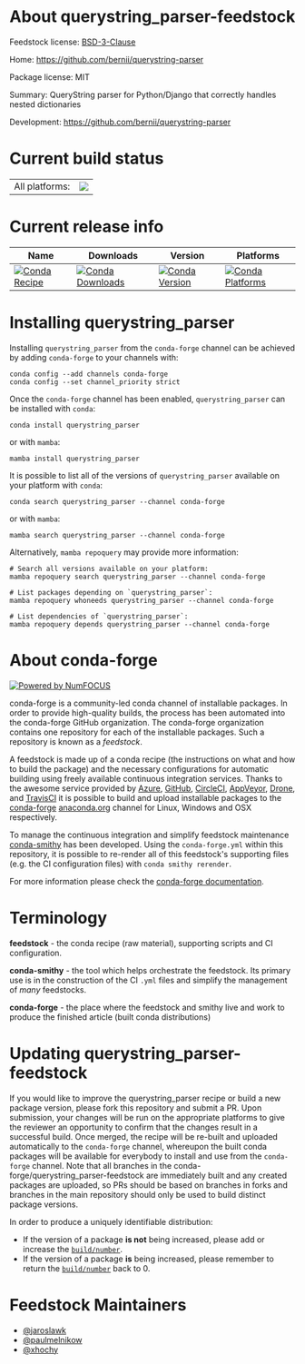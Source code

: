 About querystring_parser-feedstock
==================================

Feedstock license: [BSD-3-Clause](https://github.com/conda-forge/querystring_parser-feedstock/blob/main/LICENSE.txt)

Home: https://github.com/bernii/querystring-parser

Package license: MIT

Summary: QueryString parser for Python/Django that correctly handles nested dictionaries

Development: https://github.com/bernii/querystring-parser

Current build status
====================


<table><tr><td>All platforms:</td>
    <td>
      <a href="https://dev.azure.com/conda-forge/feedstock-builds/_build/latest?definitionId=6509&branchName=main">
        <img src="https://dev.azure.com/conda-forge/feedstock-builds/_apis/build/status/querystring_parser-feedstock?branchName=main">
      </a>
    </td>
  </tr>
</table>

Current release info
====================

| Name | Downloads | Version | Platforms |
| --- | --- | --- | --- |
| [![Conda Recipe](https://img.shields.io/badge/recipe-querystring_parser-green.svg)](https://anaconda.org/conda-forge/querystring_parser) | [![Conda Downloads](https://img.shields.io/conda/dn/conda-forge/querystring_parser.svg)](https://anaconda.org/conda-forge/querystring_parser) | [![Conda Version](https://img.shields.io/conda/vn/conda-forge/querystring_parser.svg)](https://anaconda.org/conda-forge/querystring_parser) | [![Conda Platforms](https://img.shields.io/conda/pn/conda-forge/querystring_parser.svg)](https://anaconda.org/conda-forge/querystring_parser) |

Installing querystring_parser
=============================

Installing `querystring_parser` from the `conda-forge` channel can be achieved by adding `conda-forge` to your channels with:

```
conda config --add channels conda-forge
conda config --set channel_priority strict
```

Once the `conda-forge` channel has been enabled, `querystring_parser` can be installed with `conda`:

```
conda install querystring_parser
```

or with `mamba`:

```
mamba install querystring_parser
```

It is possible to list all of the versions of `querystring_parser` available on your platform with `conda`:

```
conda search querystring_parser --channel conda-forge
```

or with `mamba`:

```
mamba search querystring_parser --channel conda-forge
```

Alternatively, `mamba repoquery` may provide more information:

```
# Search all versions available on your platform:
mamba repoquery search querystring_parser --channel conda-forge

# List packages depending on `querystring_parser`:
mamba repoquery whoneeds querystring_parser --channel conda-forge

# List dependencies of `querystring_parser`:
mamba repoquery depends querystring_parser --channel conda-forge
```


About conda-forge
=================

[![Powered by
NumFOCUS](https://img.shields.io/badge/powered%20by-NumFOCUS-orange.svg?style=flat&colorA=E1523D&colorB=007D8A)](https://numfocus.org)

conda-forge is a community-led conda channel of installable packages.
In order to provide high-quality builds, the process has been automated into the
conda-forge GitHub organization. The conda-forge organization contains one repository
for each of the installable packages. Such a repository is known as a *feedstock*.

A feedstock is made up of a conda recipe (the instructions on what and how to build
the package) and the necessary configurations for automatic building using freely
available continuous integration services. Thanks to the awesome service provided by
[Azure](https://azure.microsoft.com/en-us/services/devops/), [GitHub](https://github.com/),
[CircleCI](https://circleci.com/), [AppVeyor](https://www.appveyor.com/),
[Drone](https://cloud.drone.io/welcome), and [TravisCI](https://travis-ci.com/)
it is possible to build and upload installable packages to the
[conda-forge](https://anaconda.org/conda-forge) [anaconda.org](https://anaconda.org/)
channel for Linux, Windows and OSX respectively.

To manage the continuous integration and simplify feedstock maintenance
[conda-smithy](https://github.com/conda-forge/conda-smithy) has been developed.
Using the ``conda-forge.yml`` within this repository, it is possible to re-render all of
this feedstock's supporting files (e.g. the CI configuration files) with ``conda smithy rerender``.

For more information please check the [conda-forge documentation](https://conda-forge.org/docs/).

Terminology
===========

**feedstock** - the conda recipe (raw material), supporting scripts and CI configuration.

**conda-smithy** - the tool which helps orchestrate the feedstock.
                   Its primary use is in the construction of the CI ``.yml`` files
                   and simplify the management of *many* feedstocks.

**conda-forge** - the place where the feedstock and smithy live and work to
                  produce the finished article (built conda distributions)


Updating querystring_parser-feedstock
=====================================

If you would like to improve the querystring_parser recipe or build a new
package version, please fork this repository and submit a PR. Upon submission,
your changes will be run on the appropriate platforms to give the reviewer an
opportunity to confirm that the changes result in a successful build. Once
merged, the recipe will be re-built and uploaded automatically to the
`conda-forge` channel, whereupon the built conda packages will be available for
everybody to install and use from the `conda-forge` channel.
Note that all branches in the conda-forge/querystring_parser-feedstock are
immediately built and any created packages are uploaded, so PRs should be based
on branches in forks and branches in the main repository should only be used to
build distinct package versions.

In order to produce a uniquely identifiable distribution:
 * If the version of a package **is not** being increased, please add or increase
   the [``build/number``](https://docs.conda.io/projects/conda-build/en/latest/resources/define-metadata.html#build-number-and-string).
 * If the version of a package **is** being increased, please remember to return
   the [``build/number``](https://docs.conda.io/projects/conda-build/en/latest/resources/define-metadata.html#build-number-and-string)
   back to 0.

Feedstock Maintainers
=====================

* [@jaroslawk](https://github.com/jaroslawk/)
* [@paulmelnikow](https://github.com/paulmelnikow/)
* [@xhochy](https://github.com/xhochy/)

